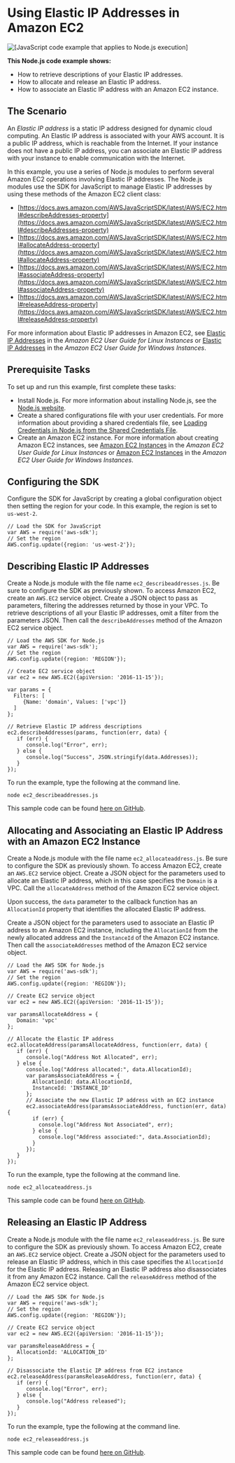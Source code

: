 # Using Elastic IP Addresses in Amazon EC2<a name="ec2-example-elastic-ip-addresses"></a>

![\[JavaScript code example that applies to Node.js execution\]](http://docs.aws.amazon.com/sdk-for-javascript/v2/developer-guide/images/nodeicon.png)

**This Node\.js code example shows:**
+ How to retrieve descriptions of your Elastic IP addresses\.
+ How to allocate and release an Elastic IP address\.
+ How to associate an Elastic IP address with an Amazon EC2 instance\.

## The Scenario<a name="ec2-example-elastic-ip-addresses-scenario"></a>

An *Elastic IP address* is a static IP address designed for dynamic cloud computing\. An Elastic IP address is associated with your AWS account\. It is a public IP address, which is reachable from the Internet\. If your instance does not have a public IP address, you can associate an Elastic IP address with your instance to enable communication with the Internet\.

In this example, you use a series of Node\.js modules to perform several Amazon EC2 operations involving Elastic IP addresses\. The Node\.js modules use the SDK for JavaScript to manage Elastic IP addresses by using these methods of the Amazon EC2 client class:
+ [https://docs.aws.amazon.com/AWSJavaScriptSDK/latest/AWS/EC2.html#describeAddresses-property](https://docs.aws.amazon.com/AWSJavaScriptSDK/latest/AWS/EC2.html#describeAddresses-property)
+ [https://docs.aws.amazon.com/AWSJavaScriptSDK/latest/AWS/EC2.html#allocateAddress-property](https://docs.aws.amazon.com/AWSJavaScriptSDK/latest/AWS/EC2.html#allocateAddress-property)
+ [https://docs.aws.amazon.com/AWSJavaScriptSDK/latest/AWS/EC2.html#associateAddress-property](https://docs.aws.amazon.com/AWSJavaScriptSDK/latest/AWS/EC2.html#associateAddress-property)
+ [https://docs.aws.amazon.com/AWSJavaScriptSDK/latest/AWS/EC2.html#releaseAddress-property](https://docs.aws.amazon.com/AWSJavaScriptSDK/latest/AWS/EC2.html#releaseAddress-property)

For more information about Elastic IP addresses in Amazon EC2, see [Elastic IP Addresses](https://docs.aws.amazon.com/AWSEC2/latest/UserGuide/elastic-ip-addresses-eip.html) in the *Amazon EC2 User Guide for Linux Instances* or [Elastic IP Addresses](https://docs.aws.amazon.com/AWSEC2/latest/WindowsGuide/elastic-ip-addresses-eip.html) in the *Amazon EC2 User Guide for Windows Instances*\.

## Prerequisite Tasks<a name="ec2-example-elastic-ip-addresses-prerequisites"></a>

To set up and run this example, first complete these tasks:
+ Install Node\.js\. For more information about installing Node\.js, see the [Node\.js website](https://nodejs.org)\.
+ Create a shared configurations file with your user credentials\. For more information about providing a shared credentials file, see [Loading Credentials in Node\.js from the Shared Credentials File](loading-node-credentials-shared.md)\.
+ Create an Amazon EC2 instance\. For more information about creating Amazon EC2 instances, see [Amazon EC2 Instances](https://docs.aws.amazon.com/AWSEC2/latest/UserGuide/Instances.html) in the *Amazon EC2 User Guide for Linux Instances* or [Amazon EC2 Instances](https://docs.aws.amazon.com/AWSEC2/latest/WindowsGuide/Instances.html) in the *Amazon EC2 User Guide for Windows Instances*\.

## Configuring the SDK<a name="ec2-example-elastic-ip-addresses-configure-sdk"></a>

Configure the SDK for JavaScript by creating a global configuration object then setting the region for your code\. In this example, the region is set to `us-west-2`\.

```
// Load the SDK for JavaScript
var AWS = require('aws-sdk');
// Set the region 
AWS.config.update({region: 'us-west-2'});
```

## Describing Elastic IP Addresses<a name="ec2-example-elastic-ip-addresses-describing"></a>

Create a Node\.js module with the file name `ec2_describeaddresses.js`\. Be sure to configure the SDK as previously shown\. To access Amazon EC2, create an `AWS.EC2` service object\. Create a JSON object to pass as parameters, filtering the addresses returned by those in your VPC\. To retrieve descriptions of all your Elastic IP addresses, omit a filter from the parameters JSON\. Then call the `describeAddresses` method of the Amazon EC2 service object\.

```
// Load the AWS SDK for Node.js
var AWS = require('aws-sdk');
// Set the region 
AWS.config.update({region: 'REGION'});

// Create EC2 service object
var ec2 = new AWS.EC2({apiVersion: '2016-11-15'});

var params = {
  Filters: [
     {Name: 'domain', Values: ['vpc']}
  ]
};

// Retrieve Elastic IP address descriptions
ec2.describeAddresses(params, function(err, data) {
   if (err) {
      console.log("Error", err);
   } else {
      console.log("Success", JSON.stringify(data.Addresses));
   }
});
```

To run the example, type the following at the command line\.

```
node ec2_describeaddresses.js
```

This sample code can be found [here on GitHub](https://github.com/awsdocs/aws-doc-sdk-examples/blob/master/javascript/example_code/ec2/ec2_describeaddresses.js)\.

## Allocating and Associating an Elastic IP Address with an Amazon EC2 Instance<a name="ec2-example-elastic-ip-addresses-allocating-associating"></a>

Create a Node\.js module with the file name `ec2_allocateaddress.js`\. Be sure to configure the SDK as previously shown\. To access Amazon EC2, create an `AWS.EC2` service object\. Create a JSON object for the parameters used to allocate an Elastic IP address, which in this case specifies the `Domain` is a VPC\. Call the `allocateAddress` method of the Amazon EC2 service object\.

Upon success, the `data` parameter to the callback function has an `AllocationId` property that identifies the allocated Elastic IP address\.

Create a JSON object for the parameters used to associate an Elastic IP address to an Amazon EC2 instance, including the `AllocationId` from the newly allocated address and the `InstanceId` of the Amazon EC2 instance\. Then call the `associateAddresses` method of the Amazon EC2 service object\.

```
// Load the AWS SDK for Node.js
var AWS = require('aws-sdk');
// Set the region 
AWS.config.update({region: 'REGION'});

// Create EC2 service object
var ec2 = new AWS.EC2({apiVersion: '2016-11-15'});

var paramsAllocateAddress = {
   Domain: 'vpc'
};

// Allocate the Elastic IP address
ec2.allocateAddress(paramsAllocateAddress, function(err, data) {
   if (err) {
      console.log("Address Not Allocated", err);
   } else {
      console.log("Address allocated:", data.AllocationId);
      var paramsAssociateAddress = {
        AllocationId: data.AllocationId,
        InstanceId: 'INSTANCE_ID'
      };
      // Associate the new Elastic IP address with an EC2 instance
      ec2.associateAddress(paramsAssociateAddress, function(err, data) {
        if (err) {
          console.log("Address Not Associated", err);
        } else {
          console.log("Address associated:", data.AssociationId);
        }
      });
   }
});
```

To run the example, type the following at the command line\.

```
node ec2_allocateaddress.js
```

This sample code can be found [here on GitHub](https://github.com/awsdocs/aws-doc-sdk-examples/blob/master/javascript/example_code/ec2/ec2_allocateaddress.js)\.

## Releasing an Elastic IP Address<a name="ec2-example-elastic-ip-addresses-releasing"></a>

Create a Node\.js module with the file name `ec2_releaseaddress.js`\. Be sure to configure the SDK as previously shown\. To access Amazon EC2, create an `AWS.EC2` service object\. Create a JSON object for the parameters used to release an Elastic IP address, which in this case specifies the `AllocationId` for the Elastic IP address\. Releasing an Elastic IP address also disassociates it from any Amazon EC2 instance\. Call the `releaseAddress` method of the Amazon EC2 service object\.

```
// Load the AWS SDK for Node.js
var AWS = require('aws-sdk');
// Set the region 
AWS.config.update({region: 'REGION'});

// Create EC2 service object
var ec2 = new AWS.EC2({apiVersion: '2016-11-15'});

var paramsReleaseAddress = {
   AllocationId: 'ALLOCATION_ID'
};

// Disassociate the Elastic IP address from EC2 instance
ec2.releaseAddress(paramsReleaseAddress, function(err, data) {
   if (err) {
      console.log("Error", err);
   } else {
      console.log("Address released");
   }
});
```

To run the example, type the following at the command line\.

```
node ec2_releaseaddress.js
```

This sample code can be found [here on GitHub](https://github.com/awsdocs/aws-doc-sdk-examples/blob/master/javascript/example_code/ec2/ec2_releaseaddress.js)\.
